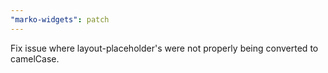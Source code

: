 ```yaml
---
"marko-widgets": patch
---
```


Fix issue where layout-placeholder's were not properly being converted to camelCase.
